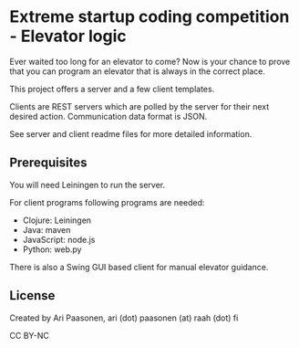 # Extreme startup coding competition - Elevator logic

Ever waited too long for an elevator to come?
Now is your chance to prove that you can program an elevator that is always in the correct place.

This project offers a server and a few client templates.

Clients are REST servers which are polled by the server for their next desired action.
Communication data format is JSON.

See server and client readme files for more detailed information.

## Prerequisites

You will need Leiningen to run the server.

For client programs following programs are needed:
* Clojure: Leiningen
* Java: maven
* JavaScript: node.js
* Python: web.py

There is also a Swing GUI based client for manual elevator guidance.

## License

Created by Ari Paasonen, ari (dot) paasonen (at) raah (dot) fi

CC BY-NC
